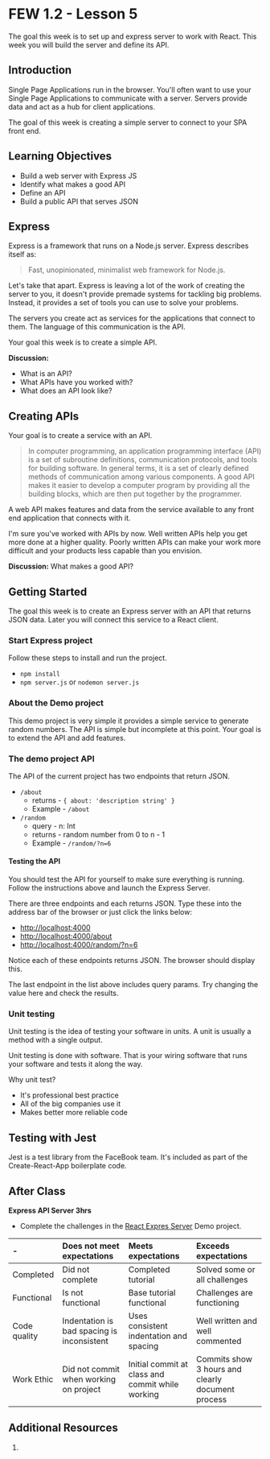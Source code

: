 # FEW 1.2 - Lesson 5

The goal this week is to set up and express server to work with React. This week you will build the server and define its API. 

## Introduction

Single Page Applications run in the browser. You'll often want to use your Single Page Applications to communicate with a server. Servers provide data and act as a hub for client applications.

The goal of this week is creating a simple server to connect to your SPA front end. 

## Learning Objectives 

- Build a web server with Express JS
- Identify what makes a good API
- Define an API
- Build a public API that serves JSON

## Express 

Express is a framework that runs on a Node.js server. Express describes itself as: 

> Fast, unopinionated, minimalist web framework for Node.js. 

Let's take that apart. Express is leaving a lot of the work of creating the server to you, it doesn't provide premade systems for tackling big problems. Instead, it provides a set of tools you can use to solve your problems. 

The servers you create act as services for the applications that connect to them. The language of this communication is the API.

Your goal this week is to create a simple API. 

**Discussion:** 

- What is an API?
- What APIs have you worked with? 
- What does an API look like? 

## Creating APIs

Your goal is to create a service with an API. 

> In computer programming, an application programming interface (API) is a set of subroutine definitions, communication protocols, and tools for building software. In general terms, it is a set of clearly defined methods of communication among various components. A good API makes it easier to develop a computer program by providing all the building blocks, which are then put together by the programmer.

A web API makes features and data from the service available to any front end application that connects with it.

I'm sure you've worked with APIs by now. Well written APIs help you get more done at a higher quality. Poorly written APIs can make your work more difficult and your products less capable than you envision. 

**Discussion:** What makes a good API? 

## Getting Started

The goal this week is to create an Express server with an API that returns JSON data. Later you will connect this service to a React client. 

### Start Express project

Follow these steps to install and run the project.

- `npm install`
- `npm server.js` or `nodemon server.js`

### About the Demo project

This demo project is very simple it provides a simple service to generate random numbers. The API is simple but incomplete at this point. Your goal is to extend the API and add features. 

### The demo project API

The API of the current project has two endpoints that return JSON. 

- `/about` 
    - returns - `{ about: 'description string' }`
    - Example - `/about`
- `/random` 
    - query - n: Int
    - returns - random number from 0 to n - 1
    - Example - `/random/?n=6` 

#### Testing the API

You should test the API for yourself to make sure everything is running. Follow the instructions above and launch the Express Server.

There are three endpoints and each returns JSON. Type these into the address bar of the browser or just click the links below: 

- [http://localhost:4000](http://localhost:4000)
- [http://localhost:4000/about](http://localhost:4000/about)
- [http://localhost:4000/random/?n=6](http://localhost:4000/random/?n=6)

Notice each of these endpoints returns JSON. The browser should display this. 

The last endpoint in the list above includes query params. Try changing the value here and check the results. 

### Unit testing 

Unit testing is the idea of testing your software in units. A unit is usually a method with a single output. 

Unit testing is done with software. That is your wiring software that runs your software and tests it along the way. 

Why unit test?

- It's professional best practice
- All of the big companies use it
- Makes better more reliable code

## Testing with Jest

Jest is a test library from the FaceBook team. It's included as part of the Create-React-App boilerplate code. 

## After Class

**Express API Server 3hrs**

- Complete the challenges in the [React Expres Server](https://github.com/Product-College-Labs/react-express-server) Demo project.

| -            | Does not meet expectations | Meets expectations       | Exceeds expectations |
|:-------------|:---------------------------|:-------------------------|:---------------------|
| Completed    | Did not complete           | Completed tutorial       | Solved some or all challenges |
| Functional   | Is not functional          | Base tutorial functional | Challenges are functioning |
| Code quality | Indentation is bad spacing is inconsistent | Uses consistent indentation and spacing | Well written and well commented |
| Work Ethic   | Did not commit when working on project | Initial commit at class and commit while working | Commits show 3 hours and clearly document process | 

## Additional Resources

1. 
